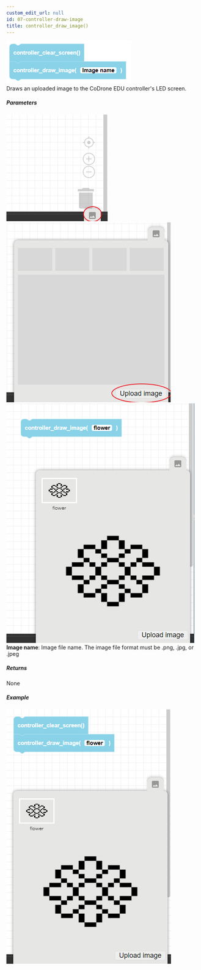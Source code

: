 ```yaml
---
custom_edit_url: null
id: 07-controller-draw-image
title: controller_draw_image()
---
```


![controller draw image block image](controller_draw_image.PNG)<br />
Draws an uploaded image to the CoDrone EDU controller's LED screen.

##### Parameters
![controller draw point block image pt1](controller_draw_image_param1.PNG)
![controller draw point block image pt2](controller_draw_image_param2.PNG)
![controller draw point block image pt3](controller_draw_image_param3.PNG) <br />
**Image name**: Image file name. The image file format must be .png, .jpg, or .jpeg <br />

##### Returns

None

##### Example

![controller draw point example](controller_draw_image_example.PNG)
